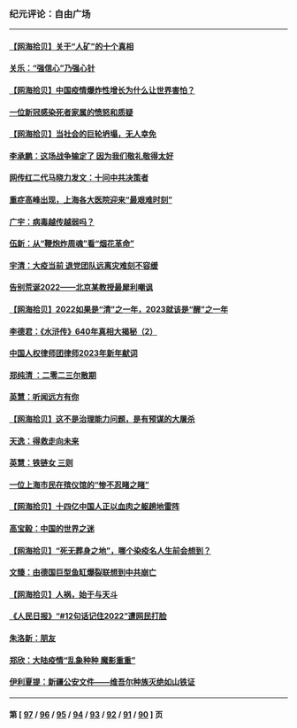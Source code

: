 ### 纪元评论：自由广场
---
#### [【网海拾贝】关于“人矿”的十个真相](../../pages/nsc993/n13900677.md) 
#### [关乐：“强信心”乃强心针](../../pages/nsc993/n13901621.md) 
#### [【网海拾贝】中国疫情爆炸性增长为什么让世界害怕？](../../pages/nsc993/n13899974.md) 
#### [一位新冠感染死者家属的愤怒和质疑](../../pages/nsc993/n13899958.md) 
#### [【网海拾贝】当社会的巨轮坍塌，无人幸免](../../pages/nsc993/n13899195.md) 
#### [李承鹏：这场战争输定了 因为我们敬礼敬得太好](../../pages/nsc993/n13899465.md) 
#### [网传红二代马晓力发文：十问中共决策者](../../pages/nsc993/n13899169.md) 
#### [重症高峰出现，上海各大医院迎来“最艰难时刻”](../../pages/nsc993/n13899159.md) 
#### [广宇：病毒越传越弱吗？](../../pages/nsc993/n13899154.md) 
#### [伍新：从“鞭炮炸周魂”看“烟花革命”](../../pages/nsc993/n13899138.md) 
#### [宇清：大疫当前 退党团队远离灾难刻不容缓](../../pages/nsc993/n13899129.md) 
#### [告别荒诞2022——北京某教授最犀利嘲讽](../../pages/nsc993/n13898850.md) 
#### [【网海拾贝】2022如果是“清”之一年，2023就该是“醒”之一年](../../pages/nsc993/n13898337.md) 
#### [李德君：《水浒传》640年真相大揭秘（2）](../../pages/nsc993/n13898078.md) 
#### [中国人权律师团律师2023年新年献词](../../pages/nsc993/n13897767.md) 
#### [郑纯清 ：二零二三尔散期](../../pages/nsc993/n13897795.md) 
#### [英慧：听闻远方有你](../../pages/nsc993/n13897061.md) 
#### [【网海拾贝】这不是治理能力问题，是有预谋的大屠杀](../../pages/nsc993/n13897048.md) 
#### [天逸：得救走向未来](../../pages/nsc993/n13897115.md) 
#### [英慧：铁链女 三则](../../pages/nsc993/n13897074.md) 
#### [一位上海市民在殡仪馆的“惨不忍睹之睹”](../../pages/nsc993/n13897043.md) 
#### [【网海拾贝】十四亿中国人正以血肉之躯趟地雷阵](../../pages/nsc993/n13896192.md) 
#### [高宝毅：中国的世界之迷](../../pages/nsc993/n13895594.md) 
#### [【网海拾贝】“死无葬身之地”，哪个染疫名人生前会想到？](../../pages/nsc993/n13895116.md) 
#### [文臻：由德国巨型鱼缸爆裂联想到中共崩亡](../../pages/nsc993/n13894613.md) 
#### [【网海拾贝】人祸，始于与天斗](../../pages/nsc993/n13894088.md) 
#### [《人民日报》“#12句话记住2022”遭网民打脸](../../pages/nsc993/n13894019.md) 
#### [朱洛新：朋友](../../pages/nsc993/n13893825.md) 
#### [郑欣：大陆疫情“乱象种种 魔影重重”](../../pages/nsc993/n13893672.md) 
#### [伊利夏提：新疆公安文件——维吾尔种族灭绝如山铁证](../../pages/nsc993/n13893753.md) 

---
#### 第 [ [97](./97.md) / [96](./96.md) / [95](./95.md) / [94](./94.md) / [93](./93.md) / [92](./92.md) / [91](./91.md) / [90](./90.md) ] 页
